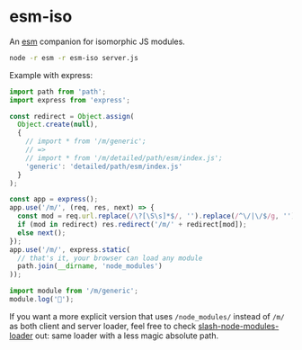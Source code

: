 # esm-iso

An [esm](https://www.npmjs.com/package/esm) companion for isomorphic JS modules.

```sh
node -r esm -r esm-iso server.js
```

Example with express:
```js
import path from 'path';
import express from 'express';

const redirect = Object.assign(
  Object.create(null),
  {
    // import * from '/m/generic';
    // =>
    // import * from '/m/detailed/path/esm/index.js';
    'generic': 'detailed/path/esm/index.js'
  }
);

const app = express();
app.use('/m/', (req, res, next) => {
  const mod = req.url.replace(/\?[\S\s]*$/, '').replace(/^\/|\/$/g, '');
  if (mod in redirect) res.redirect('/m/' + redirect[mod]);
  else next();
});
app.use('/m/', express.static(
  // that's it, your browser can load any module
  path.join(__dirname, 'node_modules')
));

import module from '/m/generic';
module.log('🎉');
```

If you want a more explicit version that uses `/node_modules/` instead of `/m/` as both client and server loader, feel free to check [slash-node-modules-loader](https://www.npmjs.com/package/slash-node-modules-loader) out: same loader with a less magic absolute path.
